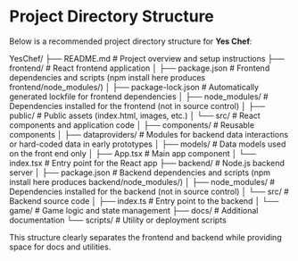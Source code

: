 # Project Directory Structure

Below is a recommended project directory structure for **Yes Chef**:

YesChef/
├── README.md                 # Project overview and setup instructions
├── frontend/                 # React frontend application
│   ├── package.json          # Frontend dependencies and scripts (npm install here produces frontend/node_modules/)
│   ├── package-lock.json     # Automatically generated lockfile for frontend dependencies
│   ├── node_modules/         # Dependencies installed for the frontend (not in source control)
│   ├── public/               # Public assets (index.html, images, etc.)
│   └── src/                  # React components and application code
│       ├── components/       # Reusable components
│       ├── dataproviders/    # Modules for backend data interactions or hard-coded data in early prototypes
│       ├── models/           # Data models used on the front end only
│       ├── App.tsx           # Main app component
│       └── index.tsx         # Entry point for the React app
├── backend/                  # Node.js backend server
│   ├── package.json          # Backend dependencies and scripts (npm install here produces backend/node_modules/)
│   ├── node_modules/         # Dependencies installed for the backend (not in source control)
│   └── src/                  # Backend source code
│       ├── index.ts          # Entry point to the backend
│       └── game/             # Game logic and state management
├── docs/                     # Additional documentation
└── scripts/                  # Utility or deployment scripts

This structure clearly separates the frontend and backend while providing space for docs and utilities.
